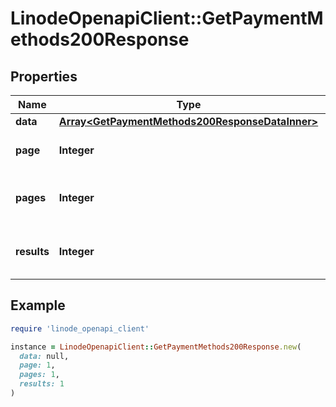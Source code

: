# LinodeOpenapiClient::GetPaymentMethods200Response

## Properties

| Name | Type | Description | Notes |
| ---- | ---- | ----------- | ----- |
| **data** | [**Array&lt;GetPaymentMethods200ResponseDataInner&gt;**](GetPaymentMethods200ResponseDataInner.md) |  | [optional] |
| **page** | **Integer** | __Read-only__ The current [page](https://techdocs.akamai.com/linode-api/reference/pagination). | [optional][readonly] |
| **pages** | **Integer** | __Read-only__ The total number of [pages](https://techdocs.akamai.com/linode-api/reference/pagination). | [optional][readonly] |
| **results** | **Integer** | __Read-only__ The total number of results. | [optional][readonly] |

## Example

```ruby
require 'linode_openapi_client'

instance = LinodeOpenapiClient::GetPaymentMethods200Response.new(
  data: null,
  page: 1,
  pages: 1,
  results: 1
)
```


